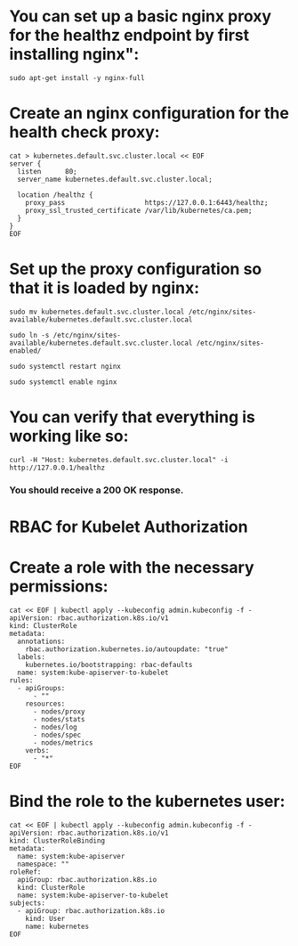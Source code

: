 # You can set up a basic nginx proxy for the healthz endpoint by first installing nginx":
~~~
sudo apt-get install -y nginx-full
~~~
# Create an nginx configuration for the health check proxy:
~~~
cat > kubernetes.default.svc.cluster.local << EOF
server {
  listen      80;
  server_name kubernetes.default.svc.cluster.local;

  location /healthz {
    proxy_pass                    https://127.0.0.1:6443/healthz;
    proxy_ssl_trusted_certificate /var/lib/kubernetes/ca.pem;
  }
}
EOF
~~~
# Set up the proxy configuration so that it is loaded by nginx:
~~~
sudo mv kubernetes.default.svc.cluster.local /etc/nginx/sites-available/kubernetes.default.svc.cluster.local
~~~
~~~
sudo ln -s /etc/nginx/sites-available/kubernetes.default.svc.cluster.local /etc/nginx/sites-enabled/
~~~
~~~
sudo systemctl restart nginx
~~~
~~~
sudo systemctl enable nginx
~~~
# You can verify that everything is working like so:
~~~
curl -H "Host: kubernetes.default.svc.cluster.local" -i http://127.0.0.1/healthz
~~~
### You should receive a 200 OK response.

# RBAC for Kubelet Authorization

# Create a role with the necessary permissions:
~~~
cat << EOF | kubectl apply --kubeconfig admin.kubeconfig -f -
apiVersion: rbac.authorization.k8s.io/v1
kind: ClusterRole
metadata:
  annotations:
    rbac.authorization.kubernetes.io/autoupdate: "true"
  labels:
    kubernetes.io/bootstrapping: rbac-defaults
  name: system:kube-apiserver-to-kubelet
rules:
  - apiGroups:
      - ""
    resources:
      - nodes/proxy
      - nodes/stats
      - nodes/log
      - nodes/spec
      - nodes/metrics
    verbs:
      - "*"
EOF
~~~
# Bind the role to the kubernetes user:
~~~
cat << EOF | kubectl apply --kubeconfig admin.kubeconfig -f -
apiVersion: rbac.authorization.k8s.io/v1
kind: ClusterRoleBinding
metadata:
  name: system:kube-apiserver
  namespace: ""
roleRef:
  apiGroup: rbac.authorization.k8s.io
  kind: ClusterRole
  name: system:kube-apiserver-to-kubelet
subjects:
  - apiGroup: rbac.authorization.k8s.io
    kind: User
    name: kubernetes
EOF
~~~

